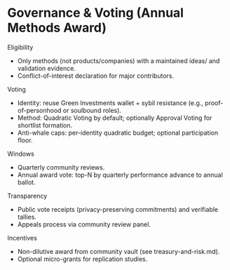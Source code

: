 # Governance & Voting (Annual Methods Award)

Eligibility
- Only methods (not products/companies) with a maintained ideas/<slug> and validation evidence.
- Conflict-of-interest declaration for major contributors.

Voting
- Identity: reuse Green Investments wallet + sybil resistance (e.g., proof-of-personhood or soulbound roles).
- Method: Quadratic Voting by default; optionally Approval Voting for shortlist formation.
- Anti-whale caps: per-identity quadratic budget; optional participation floor.

Windows
- Quarterly community reviews.
- Annual award vote: top-N by quarterly performance advance to annual ballot.

Transparency
- Public vote receipts (privacy-preserving commitments) and verifiable tallies.
- Appeals process via community review panel.

Incentives
- Non-dilutive award from community vault (see treasury-and-risk.md).
- Optional micro-grants for replication studies.